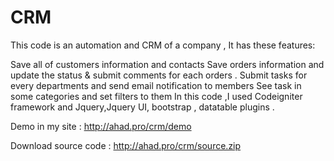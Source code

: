 # CRM
This code is an automation and CRM of a company , It has these features:

Save all of customers information and contacts
Save orders information and update the status & submit comments for each orders .
Submit tasks for every departments and send email notification to members
See task in some categories and set filters to them
In this code ,I used Codeigniter framework and Jquery,Jquery UI, bootstrap , datatable plugins .

Demo in my site : http://ahad.pro/crm/demo

Download source code : http://ahad.pro/crm/source.zip
